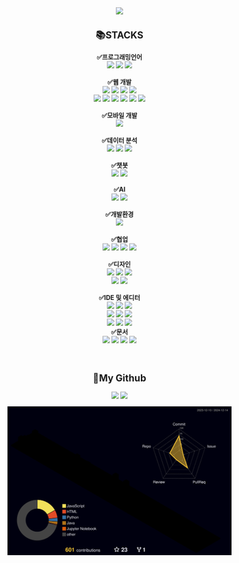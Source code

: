 <div align=center>
  <img src="https://capsule-render.vercel.app/api?type=waving&color=auto&height=200&section=header&text=Bomin&nbsp;Jae&fontSize=90" />
</div>
<div align=center> 
  <h2>📚STACKS</h2>
  <b>✅프로그래밍언어<br></b>
  <img src="https://img.shields.io/badge/python-3776AB?style=for-the-badge&logo=python&logoColor=white"> 
  <img src="https://img.shields.io/badge/C-A8B9CC?style=for-the-badge&logo=C&logoColor=white">
  <img src="https://img.shields.io/badge/-Java-007396?style=for-the-badge&logo=java&logoColor=white">
  <br>
  <br>
  <b>✅웹 개발<br></b>
  <img src="https://img.shields.io/badge/node.js-339933?style=for-the-badge&logo=Node.js&logoColor=white">
  <img src="https://img.shields.io/badge/express-000000?style=for-the-badge&logo=express&logoColor=white">
  <img src="https://img.shields.io/badge/flask-000000?style=for-the-badge&logo=flask&logoColor=white">
  <img src="https://img.shields.io/badge/postman-FF6C37?style=for-the-badge&logo=postman&logoColor=white">
  <br>
  <img src="https://img.shields.io/badge/html5-E34F26?style=for-the-badge&logo=html5&logoColor=white"> 
  <img src="https://img.shields.io/badge/css-1572B6?style=for-the-badge&logo=css3&logoColor=white"> 
  <img src="https://img.shields.io/badge/javascript-F7DF1E?style=for-the-badge&logo=javascript&logoColor=black"> 
  <img src="https://img.shields.io/badge/jquery-0769AD?style=for-the-badge&logo=jquery&logoColor=white">
  <img src="https://img.shields.io/badge/react-61DAFB?style=for-the-badge&logo=react&logoColor=white">
  <img src="https://img.shields.io/badge/bootstrap-7952B3?style=for-the-badge&logo=bootstrap&logoColor=white">
  <br>
  <br>
  <b>✅모바일 개발<br></b>
  <img src="https://img.shields.io/badge/-android-34A853?style=for-the-badge&logo=android&logoColor=white">
  <br>
  <br>
  <b>✅데이터 분석<br></b>
  <img src="https://img.shields.io/badge/mysql-4479A1?style=for-the-badge&logo=mysql&logoColor=white">
  <img src="https://img.shields.io/badge/pandas-150458?style=for-the-badge&logo=pandas&logoColor=white">
  <img src="https://img.shields.io/badge/Matlab-0076A8?style=for-the-badge&logo=matlab&logoColor=white">
  <br>
  <br>
  <b>✅챗봇<br></b>
  <img src="https://img.shields.io/badge/Rasa-5A17EE?style=for-the-badge&logo=Rasa&logoColor=white">
  <img src="https://img.shields.io/badge/Stramlit-FF4B4B?style=for-the-badge&logo=Streamlit&logoColor=white">
  <br>
  <br>
  <b>✅AI<br></b>
  <img src="https://img.shields.io/badge/sentence_transformers-04ACE6?style=for-the-badge&logo=sentence_transfromers&logoColor=white">
  <img src="https://img.shields.io/badge/scikitlearn-F7931E?style=for-the-badge&logo=scikitlearn&logoColor=white">
  <br>
  <br>
  <b>✅개발환경<br></b>
  <img src="https://img.shields.io/badge/Linux-FCC624?style=for-the-badge&logo=Linux&logoColor=white">
  <br>
  <br>
  <b>✅협업<br></b>
  <img src="https://img.shields.io/badge/git-F05032?style=for-the-badge&logo=git&logoColor=white">
  <img src="https://img.shields.io/badge/github-181717?style=for-the-badge&logo=github&logoColor=white">
  <img src="https://img.shields.io/badge/Slack-4A154B?style=for-the-badge&logo=Slack&logoColor=white">
  <img src="https://img.shields.io/badge/canvas-E72429?style=for-the-badge&logo=canvas&logoColor=white">
  <br>
  <br>
  <b>✅디자인<br></b>
  <img src="https://img.shields.io/badge/fontawesome-339AF0?style=for-the-badge&logo=fontawesome&logoColor=white">
  <img src="https://img.shields.io/badge/Canva-00C4CC?style=for-the-badge&logo=Canva&logoColor=white">
  <img src="https://img.shields.io/badge/Figma-F24E1E?style=for-the-badge&logo=Figma&logoColor=white">
  <br>
  <img src="https://img.shields.io/badge/miricanvas-2E77BC?style=for-the-badge&logo=miricanvas&logoColor=white">
  <img src="https://img.shields.io/badge/adobephotoshop-31A8FF?style=for-the-badge&logo=adobephotoshop&logoColor=white">
  <br>
  <br>
  <b>✅IDE 및 에디터<br></b>
  <img src="https://img.shields.io/badge/AndroidStudio-3DDC84?style=for-the-badge&logo=AndroidStudio&logoColor=white">
  <img src="https://img.shields.io/badge/codeblocks-41AD48?style=for-the-badge&logo=codeblocks&logoColor=white">
  <img src="https://img.shields.io/badge/intellijidea-000000?style=for-the-badge&logo=intellijidea&logoColor=white">
  <br>
  <img src="https://img.shields.io/badge/MySQLWorkbench-4479A1?style=for-the-badge&logo=MySQLWorkbench&logoColor=white"> 
  <img src="https://img.shields.io/badge/visualstudio-5C2D91?style=for-the-badge&logo=visualstudio&logoColor=white">
  <img src="https://img.shields.io/badge/visualstudiocode-007ACC?style=for-the-badge&logo=visualstudiocode&logoColor=white">  
  <br>
  <img src="https://img.shields.io/badge/Jupyter-F37626?style=for-the-badge&logo=Jupyter&logoColor=white">
  <img src="https://img.shields.io/badge/Colab-F9AB00?style=for-the-badge&logo=GoogleColab&logoColor=white">
  <img src="https://img.shields.io/badge/Anaconda-44A833?style=for-the-badge&logo=Anaconda&logoColor=white">
  <br>
  <b>✅문서<br></b>
  <img src="https://img.shields.io/badge/Notion-000000?style=for-the-badge&logo=Notion&logoColor=white">
  <img src="https://img.shields.io/badge/microsoftpowerpoint-B7472A?style=for-the-badge&logo=microsoftpowerpoint&logoColor=white">
  <img src="https://img.shields.io/badge/microsoftword-2B579A?style=for-the-badge&logo=microsoftword&logoColor=white">
  <img src="https://img.shields.io/badge/microsoftexcel-217346?style=for-the-badge&logo=microsoftexcel&logoColor=white">
  <br>
</div>
<br>
<br>
<div align=center>
  <h2>🌟My Github</h2>
  <img src="https://github-readme-stats.vercel.app/api/top-langs/?username=jebomin&layout=compact&theme=gruvbox">
  <img src="https://github-readme-stats.vercel.app/api?username=jebomin&show_icons=true&theme=gruvbox">
</div>

![](./profile-3d-contrib/profile-night-rainbow.svg)
